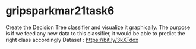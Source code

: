 # gripsparkmar21task6
Create the Decision Tree classifier and visualize it graphically.
The purpose is if we feed any new data to this classifier, it would be able to 
predict the right class accordingly
Dataset : https://bit.ly/3kXTdox
